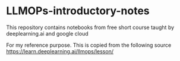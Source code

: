 # LLMOPs-introductory-notes
This repository contains notebooks from free short course taught by deeplearning.ai and google cloud

For my reference purpose. This is copied from the following source
https://learn.deeplearning.ai/llmops/lesson/

